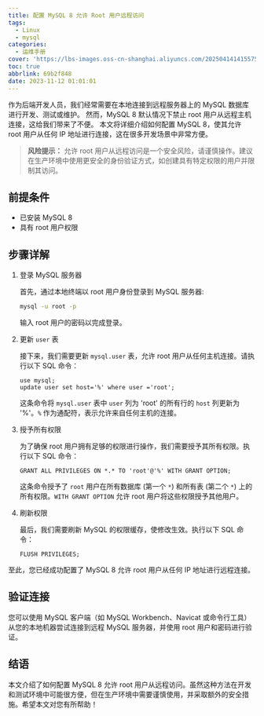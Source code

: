 ```yaml
---
title: 配置 MySQL 8 允许 Root 用户远程访问
tags:
  - Linux
  - mysql
categories:
  - 运维手册
cover: 'https://lbs-images.oss-cn-shanghai.aliyuncs.com/20250414141557514.png'
toc: true
abbrlink: 69b2f848
date: 2023-11-12 01:01:01
---
```


作为后端开发人员，我们经常需要在本地连接到远程服务器上的 MySQL 数据库进行开发、测试或维护。
然而，MySQL 8 默认情况下禁止 root 用户从远程主机连接，这给我们带来了不便。
本文将详细介绍如何配置 MySQL 8，使其允许 root 用户从任何 IP 地址进行连接，这在很多开发场景中非常方便。

<!-- more -->

> **风险提示：** 允许 root 用户从远程访问是一个安全风险，请谨慎操作。建议在生产环境中使用更安全的身份验证方式，如创建具有特定权限的用户并限制其访问。

前提条件
---

*   已安装 MySQL 8
*   具有 root 用户权限

步骤详解
---

1. 登录 MySQL 服务器

   首先，通过本地终端以 root 用户身份登录到 MySQL 服务器:

    ```bash
    mysql -u root -p
    ```

   输入 root 用户的密码以完成登录。

2. 更新 `user` 表

   接下来，我们需要更新 `mysql.user` 表，允许 root 用户从任何主机连接。请执行以下 SQL 命令：

    ```mysql
    use mysql;
    update user set host='%' where user ='root';
    ```

   这条命令将 `mysql.user` 表中 `user` 列为 'root' 的所有行的 `host` 列更新为 '%'。`%` 作为通配符，表示允许来自任何主机的连接。

3. 授予所有权限

   为了确保 root 用户拥有足够的权限进行操作，我们需要授予其所有权限。执行以下 SQL 命令：

    ```mysql
    GRANT ALL PRIVILEGES ON *.* TO 'root'@'%' WITH GRANT OPTION;
    ```

   这条命令授予了 `root` 用户在所有数据库 (第一个 `*`) 和所有表 (第二个 `*`) 上的所有权限。`WITH GRANT OPTION` 允许 root 用户将这些权限授予其他用户。

4. 刷新权限

   最后，我们需要刷新 MySQL 的权限缓存，使修改生效。执行以下 SQL 命令：

    ```mysql
    FLUSH PRIVILEGES;
    ```

至此，您已经成功配置了 MySQL 8 允许 root 用户从任何 IP 地址进行远程连接。

验证连接
---

您可以使用 MySQL 客户端（如 MySQL Workbench、Navicat 或命令行工具）从您的本地机器尝试连接到远程 MySQL 服务器，并使用 root 用户和密码进行验证。

结语
---

本文介绍了如何配置 MySQL 8 允许 root 用户从远程访问。虽然这种方法在开发和测试环境中可能很方便，但在生产环境中需要谨慎使用，并采取额外的安全措施。希望本文对您有所帮助！